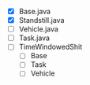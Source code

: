 - [x] Base.java
- [x] Standstill.java
- [ ] Vehicle.java
- [ ] Task.java
- [ ] TimeWindowedShit
  - [ ] Base
  - [ ] Task
  - [ ] Vehicle